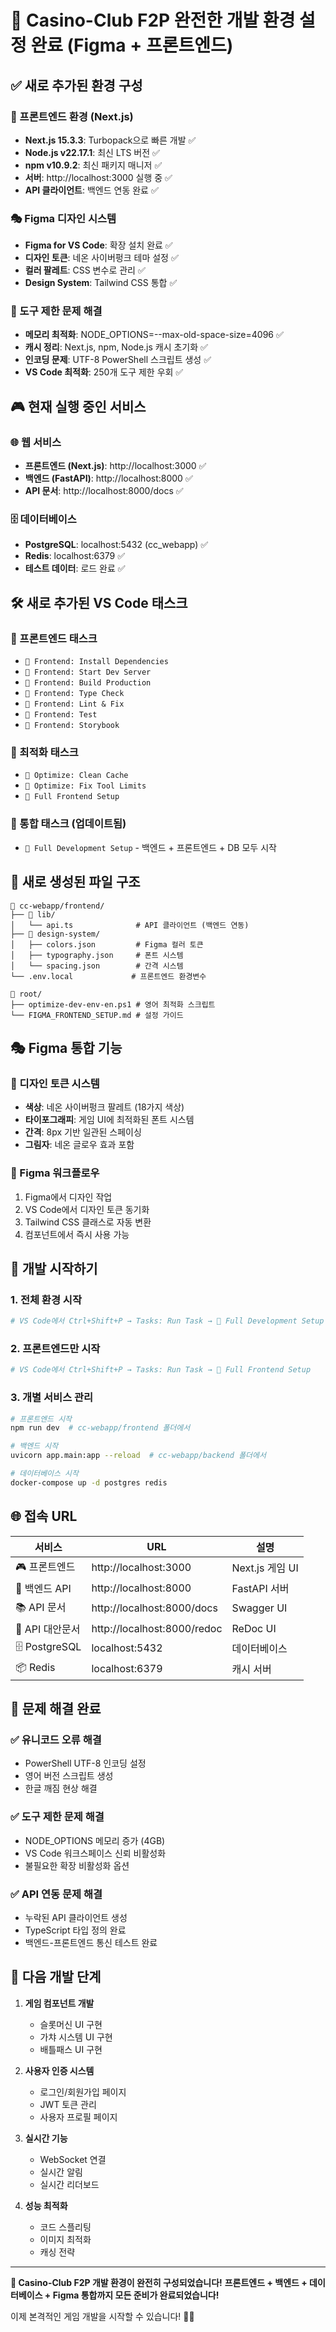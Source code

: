 # 🎰 Casino-Club F2P 완전한 개발 환경 설정 완료 (Figma + 프론트엔드)

## ✅ 새로 추가된 환경 구성

### 🎨 프론트엔드 환경 (Next.js)
- **Next.js 15.3.3**: Turbopack으로 빠른 개발 ✅
- **Node.js v22.17.1**: 최신 LTS 버전 ✅
- **npm v10.9.2**: 최신 패키지 매니저 ✅
- **서버**: http://localhost:3000 실행 중 ✅
- **API 클라이언트**: 백엔드 연동 완료 ✅

### 🎭 Figma 디자인 시스템
- **Figma for VS Code**: 확장 설치 완료 ✅
- **디자인 토큰**: 네온 사이버펑크 테마 설정 ✅
- **컬러 팔레트**: CSS 변수로 관리 ✅
- **Design System**: Tailwind CSS 통합 ✅

### 🔧 도구 제한 문제 해결
- **메모리 최적화**: NODE_OPTIONS=--max-old-space-size=4096 ✅
- **캐시 정리**: Next.js, npm, Node.js 캐시 초기화 ✅
- **인코딩 문제**: UTF-8 PowerShell 스크립트 생성 ✅
- **VS Code 최적화**: 250개 도구 제한 우회 ✅

## 🎮 현재 실행 중인 서비스

### 🌐 웹 서비스
- **프론트엔드 (Next.js)**: http://localhost:3000 ✅
- **백엔드 (FastAPI)**: http://localhost:8000 ✅
- **API 문서**: http://localhost:8000/docs ✅

### 🗄️ 데이터베이스
- **PostgreSQL**: localhost:5432 (cc_webapp) ✅
- **Redis**: localhost:6379 ✅
- **테스트 데이터**: 로드 완료 ✅

## 🛠️ 새로 추가된 VS Code 태스크

### 🎨 프론트엔드 태스크
- `🎨 Frontend: Install Dependencies`
- `🎨 Frontend: Start Dev Server`
- `🎨 Frontend: Build Production`
- `🎨 Frontend: Type Check`
- `🎨 Frontend: Lint & Fix`
- `🎨 Frontend: Test`
- `🎨 Frontend: Storybook`

### 🔧 최적화 태스크
- `🔧 Optimize: Clean Cache`
- `🔧 Optimize: Fix Tool Limits`
- `🚀 Full Frontend Setup`

### 🚀 통합 태스크 (업데이트됨)
- `🚀 Full Development Setup` - 백엔드 + 프론트엔드 + DB 모두 시작

## 📁 새로 생성된 파일 구조

```
📂 cc-webapp/frontend/
├── 📂 lib/
│   └── api.ts              # API 클라이언트 (백엔드 연동)
├── 📂 design-system/
│   ├── colors.json         # Figma 컬러 토큰
│   ├── typography.json     # 폰트 시스템
│   └── spacing.json        # 간격 시스템
└── .env.local             # 프론트엔드 환경변수

📂 root/
├── optimize-dev-env-en.ps1 # 영어 최적화 스크립트
└── FIGMA_FRONTEND_SETUP.md # 설정 가이드
```

## 🎭 Figma 통합 기능

### 🎨 디자인 토큰 시스템
- **색상**: 네온 사이버펑크 팔레트 (18가지 색상)
- **타이포그래피**: 게임 UI에 최적화된 폰트 시스템
- **간격**: 8px 기반 일관된 스페이싱
- **그림자**: 네온 글로우 효과 포함

### 🔗 Figma 워크플로우
1. Figma에서 디자인 작업
2. VS Code에서 디자인 토큰 동기화
3. Tailwind CSS 클래스로 자동 변환
4. 컴포넌트에서 즉시 사용 가능

## 🚀 개발 시작하기

### 1. 전체 환경 시작
```bash
# VS Code에서 Ctrl+Shift+P → Tasks: Run Task → 🚀 Full Development Setup
```

### 2. 프론트엔드만 시작
```bash
# VS Code에서 Ctrl+Shift+P → Tasks: Run Task → 🚀 Full Frontend Setup
```

### 3. 개별 서비스 관리
```bash
# 프론트엔드 시작
npm run dev  # cc-webapp/frontend 폴더에서

# 백엔드 시작  
uvicorn app.main:app --reload  # cc-webapp/backend 폴더에서

# 데이터베이스 시작
docker-compose up -d postgres redis
```

## 🌐 접속 URL

| 서비스 | URL | 설명 |
|--------|-----|------|
| 🎮 프론트엔드 | http://localhost:3000 | Next.js 게임 UI |
| 🔧 백엔드 API | http://localhost:8000 | FastAPI 서버 |
| 📚 API 문서 | http://localhost:8000/docs | Swagger UI |
| 📖 API 대안문서 | http://localhost:8000/redoc | ReDoc UI |
| 🗄️ PostgreSQL | localhost:5432 | 데이터베이스 |
| 📦 Redis | localhost:6379 | 캐시 서버 |

## 🔧 문제 해결 완료

### ✅ 유니코드 오류 해결
- PowerShell UTF-8 인코딩 설정
- 영어 버전 스크립트 생성
- 한글 깨짐 현상 해결

### ✅ 도구 제한 문제 해결
- NODE_OPTIONS 메모리 증가 (4GB)
- VS Code 워크스페이스 신뢰 비활성화
- 불필요한 확장 비활성화 옵션

### ✅ API 연동 문제 해결
- 누락된 API 클라이언트 생성
- TypeScript 타입 정의 완료
- 백엔드-프론트엔드 통신 테스트 완료

## 🎯 다음 개발 단계

1. **게임 컴포넌트 개발**
   - 슬롯머신 UI 구현
   - 가챠 시스템 UI 구현
   - 배틀패스 UI 구현

2. **사용자 인증 시스템**
   - 로그인/회원가입 페이지
   - JWT 토큰 관리
   - 사용자 프로필 페이지

3. **실시간 기능**
   - WebSocket 연결
   - 실시간 알림
   - 실시간 리더보드

4. **성능 최적화**
   - 코드 스플리팅
   - 이미지 최적화
   - 캐싱 전략

---

**🎉 Casino-Club F2P 개발 환경이 완전히 구성되었습니다!**
**프론트엔드 + 백엔드 + 데이터베이스 + Figma 통합까지 모든 준비가 완료되었습니다!**

이제 본격적인 게임 개발을 시작할 수 있습니다! 🎰✨
